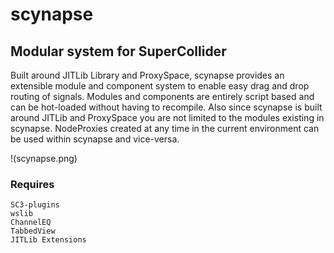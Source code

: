 # scynapse

## Modular system for SuperCollider
Built around JITLib Library and ProxySpace, scynapse provides an extensible module and component system to enable easy drag and drop routing of signals. Modules and components are entirely script based and can be hot-loaded without having to recompile. Also since scynapse is built around JITLib and ProxySpace you are not limited to the modules existing in scynapse. NodeProxies created at any time in the current environment can be used within scynapse and vice-versa.

!(scynapse.png)

### Requires
    SC3-plugins
    wslib
    ChannelEQ
    TabbedView
    JITLib Extensions
